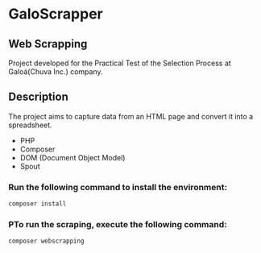# GaloScrapper

## Web Scrapping

Project developed for the Practical Test of the Selection Process at Galoá(Chuva Inc.) company.

## Description

The project aims to capture data from an HTML page and convert it into a spreadsheet.

 - PHP
 - Composer
 - DOM (Document Object Model)
 - Spout

### Run the following command to install the environment:

```bash
composer install
```

### PTo run the scraping, execute the following command:
```bash
composer webscrapping
```
